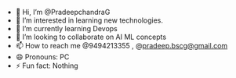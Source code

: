 - 👋 Hi, I’m @PradeepchandraG
- 👀 I’m interested in learning new technologies.
- 🌱 I’m currently learning Devops
- 💞️ I’m looking to collaborate on AI ML concepts
- 📫 How to reach me @9494213355 , @pradeep.bscg@gmail.com
- 😄 Pronouns: PC
- ⚡ Fun fact: Nothing

<!---
PradeepchandraG/PradeepchandraG is a ✨ special ✨ repository because its `README.md` (this file) appears on your GitHub profile.
You can click the Preview link to take a look at your changes.
--->
